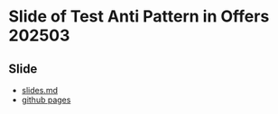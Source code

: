 # Slide of Test Anti Pattern in Offers 202503

## Slide

- [slides.md](./slides.md)
- [github pages](https://akifumisato.github.io/slide-of-test-anti-pattern-in-offers-202503/1)
